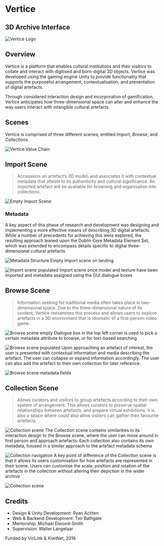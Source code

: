 # Vertice
## 3D Archive Interface

![Vertice Logo](https://mir-s3-cdn-cf.behance.net/project_modules/1400/2505ce60149489.5a3e10aad8365.png)

## Overview
Vertice is a platform that enables cultural institutions and their visitors to collate and interact with digitised and born-digital 3D objects. Vertice was developed using the gaming engine Unity to provide functionality that supports the purposeful arrangement, contextualisation, and presentation of digital artefacts.

Through considered interaction design and incorporation of gamification, Vertice anticipates how three-dimensional space can alter and enhance the way users interact with intangible cultural artefacts.

## Scenes
Vertice is comprised of three different scenes; entitled _Import_, _Browse_, and _Collections_.

![Vertice Value Chain](https://mir-s3-cdn-cf.behance.net/project_modules/1400/50799260149489.5a3e122595e26.png)

## Import Scene
> Accessions an artefact’s 3D model, and associates it with contextual metadata that attests to its authenticity and cultural significance.
> An imported artefact will be available for browsing and organisation into collections.

![Empty Import Scene](https://mir-s3-cdn-cf.behance.net/project_modules/max_1200/f524ee60149489.5a3e14b34a016.png)

### Metadata
A key aspect of this phase of research and development was designing and implementing a more effective means of describing 3D digital artefacts. While a number of precedents for achieving this were explored, the resulting approach leaned upon the Dublin Core Metadata Element Set, which was extended to encompass details specific to digital three-dimensional cultural artefacts.

![Metadata Structure](https://mir-s3-cdn-cf.behance.net/project_modules/max_1200/54ae0360149489.5a3e152382231.png)
Empty Import scene on landing

![Import scene populated](https://mir-s3-cdn-cf.behance.net/project_modules/1400/10173160149489.5a3e14b34a603.png)
Import scene once model and texture have been imported and metadata assigned using the GUI dialogue boxes


## Browse Scene
> Information seeking for traditional media often takes place in two-dimensional space.
> Due to the three-dimensional nature of its content, Vertice reexamines this process and allows users to explore artefacts in a 3D environment that is idiomatic of a first-person video game.

![Browse scene empty](https://mir-s3-cdn-cf.behance.net/project_modules/max_1200/9ea53a60149489.5a3e178a9e478.png)
Dialogue box in the top left corner is used to pick a certain metadata attribute to browse, or for text-based searching

![Browse scene populated](https://mir-s3-cdn-cf.behance.net/project_modules/max_1200/b7909060149489.5a3e178a9f477.png)
Upon approaching an artefact of interest, the user is presented with contextual information and media describing the artefact. The user can collapse or expand information accordingly. The user can also add the artefact to their own collection for later reference.

![Browse scene metadata fields](https://mir-s3-cdn-cf.behance.net/project_modules/1400/cc944260149489.5a3e178a9ebe4.png)

## Collection Scene
> Allows curators and visitors to group artefacts according to their own system of arrangement.
> This allows curators to preserve spatial relationships between artefacts, and prepare virtual exhibitions.
> It is also a space where could also allow visitors can gather their favourite artefacts.

![Collection scene](https://mir-s3-cdn-cf.behance.net/project_modules/max_1200/85feba60149489.5a3e178a9d8c8.png)
The Collection scene contains similarities in its interaction design to the Browse scene, where the user can move around in first person and approach artefacts. Each collection also contains its own metadata, housed in a similar approach to the artefact metadata schema

![Collection navigation](https://mir-s3-cdn-cf.behance.net/project_modules/1400/4de72060149489.5a3e178a9d5ce.png)
A key point of difference of the Collection scene is that it allows its users customisation for how artefacts are represented in their scene. Users can customise the scale, position and rotation of the artefacts in the collection without altering their depiction in the wider archive

![Collection scene](https://mir-s3-cdn-cf.behance.net/project_modules/1400/0dc75160149489.5a446a913d09d.png)

## Credits
* Design & Unity Development: Ryan Achten
* Web & Backend Development: Tim Bathgate
* Mentorship: Michael Elwood-Smith
* Supervision: Walter Langelaar

Funded by VicLink & KiwiNet, 2016
